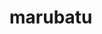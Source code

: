 # marubatu

<!DOCTYPE html>
<html lang="jp">
  <head>
    <meta charset="utf-8">
    <script>
      let canvas;
      let Magnification = 50;
      let FirstStrike=true;
      let MarubatsuTable=[["","",""],["","",""],["","",""]];
      function onLoad(){
        canvas = document.getElementById('sampleCanvas');
        if ( ! canvas || ! canvas.getContext ) {
          return false;
        }
        canvas.style.width = Magnification * 3+"px";
        canvas.style.hight = Magnification * 3+"px";

        // ＃を描画
        var context = canvas.getContext('2d');
        context.beginPath();
        context.moveTo(Magnification*0, Magnification*1);
        context.lineTo(Magnification*3, Magnification*1);
        context.moveTo(Magnification*0, Magnification*2);
        context.lineTo(Magnification*3, Magnification*2);
        context.moveTo(Magnification*1, Magnification*0);
        context.lineTo(Magnification*1, Magnification*3);
        context.moveTo(Magnification*2, Magnification*0);
        context.lineTo(Magnification*2, Magnification*3);
        context.stroke();

        // クリック処理
        canvas.addEventListener('click', onClick = (e) => {
          // クリックされたセルを検出
          let rect = e.target.getBoundingClientRect();
          x = Math.floor( (e.clientX - rect.left) / Magnification );
          y = Math.floor( (e.clientY - rect.top) / Magnification );
          if( MarubatsuTable[y][x] == "" )
          {
            if( FirstStrike )
            {
              MarubatsuTable[y][x] = "○";
              context.beginPath();
              context.arc( (x+0.5)*Magnification, (y+0.5)*Magnification, Magnification/3 , 0, 2 * Math.PI, false ) ;
              context.stroke();
            }
            else
            {
              MarubatsuTable[y][x] = "×";
              context.beginPath();
              context.moveTo((x+0.2)*Magnification, (y+0.2)*Magnification);
              context.lineTo((x+0.8)*Magnification, (y+0.8)*Magnification);
              context.moveTo((x+0.8)*Magnification, (y+0.2)*Magnification);
              context.lineTo((x+0.2)*Magnification, (y+0.8)*Magnification);
              context.stroke();
            }
            // 結果判定
            const decisionTable =
            [ [{x:0,y:0},{x:0,y:1},{x:0,y:2}],
              [{x:1,y:0},{x:1,y:1},{x:1,y:2}],
              [{x:2,y:0},{x:2,y:1},{x:2,y:2}],
              [{x:0,y:0},{x:1,y:0},{x:2,y:0}],
              [{x:0,y:1},{x:1,y:1},{x:2,y:1}],
              [{x:0,y:2},{x:1,y:2},{x:2,y:2}],
              [{x:0,y:0},{x:1,y:1},{x:2,y:2}],
              [{x:2,y:0},{x:1,y:1},{x:0,y:2}] ];
            decisionTable.forEach((a)=>
            {
              if( MarubatsuTable[a[0].y][a[0].x] + MarubatsuTable[a[1].y][a[1].x] + MarubatsuTable[a[2].y][a[2].x] == "○○○"
               || MarubatsuTable[a[0].y][a[0].x] + MarubatsuTable[a[1].y][a[1].x] + MarubatsuTable[a[2].y][a[2].x] == "×××" )
              {
                  context.beginPath();
                  context.moveTo( (a[0].x+0.5)*Magnification, (a[0].y+0.5)*Magnification);
                  context.lineTo( (a[2].x+0.5)*Magnification, (a[2].y+0.5)*Magnification);
                  context.stroke();
                  // 勝負がついたのでイベント削除
                  canvas.removeEventListener('click', onClick);
              } 
            });
            // 先攻後攻変更
            FirstStrike = !FirstStrike;
          }
          console.table(MarubatsuTable);
        }, false);
      }
      function Decision(){
      }
    </script>
  </head>
  <body onload="onLoad();">
    <canvas id="sampleCanvas" width="150" height="150"></canvas>
  </body>
</html>
